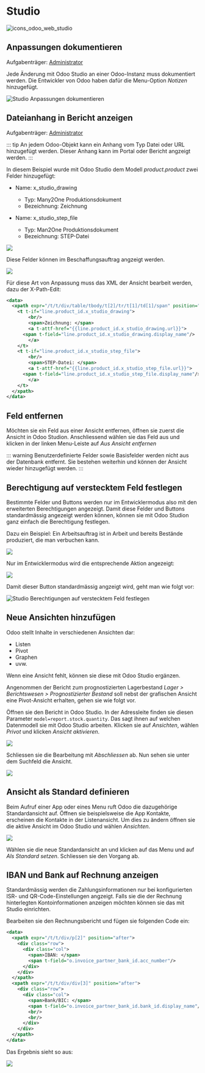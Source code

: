 # Studio
![icons_odoo_web_studio](assets/icons_odoo_web_studio.png)

## Anpassungen dokumentieren
Aufgabenträger: [Administrator](Rollen.md#Administrator)

Jede Änderung mit Odoo Studio an einer Odoo-Instanz muss dokumentiert werden. Die Entwickler von Odoo haben dafür die Menu-Option *Notizen* hinzugefügt.

![Studio Anpassungen dokumentieren](assets/Studio%20Anpassungen%20dokumentieren.gif)

## Dateianhang in Bericht anzeigen
Aufgabenträger: [Administrator](Rollen.md#Administrator)

::: tip
An jedem Odoo-Objekt kann ein Anhang vom Typ Datei oder URL hinzugefügt werden. Dieser Anhang kann im Portal oder Bericht angzeigt werden.
:::

In diesem Beispiel wurde mit Odoo Studio dem Modell *product.product* zwei Felder hinzugefügt:
* Name: x_studio_drawing
	* Typ: Many2One Produktionsdokument
	* Bezeichnung: Zeichnung

* Name: x_studio_step_file
	* Typ: Man2One Produktionsdokument
	* Bezeichnung: STEP-Datei

![](assets/Studio%20Produkt%20Variante%20zus%C3%A4tzliche%20Felder.png)

Diese Felder können im Beschaffungsauftrag angzeigt werden.

![](assets/Studio%20Beschaffungsauftrag%20XML%20Customization.png)

Für diese Art von Anpassung muss das XML der Ansicht bearbeit werden, dazu der X-Path-Edit:

```xml
<data>
  <xpath expr="/t/t/div/table/tbody/t[2]/tr/t[1]/td[1]/span" position="after">
    <t t-if="line.product_id.x_studio_drawing">
		<br/>
        <span>Zeichnung: </span>
		<a t-attf-href="{{line.product_id.x_studio_drawing.url}}">
      <span t-field="line.product_id.x_studio_drawing.display_name"/>
    	</a>
    </t>
    <t t-if="line.product_id.x_studio_step_file">
		<br/>
        <span>STEP-Datei: </span>
		<a t-attf-href="{{line.product_id.x_studio_step_file.url}}">
      <span t-field="line.product_id.x_studio_step_file.display_name"/>
    	</a>
    </t>
  </xpath>
</data>
```

## Feld entfernen

Möchten sie ein Feld aus einer Ansicht entfernen, öffnen sie zuerst die Ansicht in Odoo Studion. Anschliessend wählen sie das Feld aus und klicken in der linken Menu-Leiste auf *Aus Ansicht entfernen*

::: warning
Benutzerdefinierte Felder sowie Basisfelder werden nicht aus der Datenbank entfernt. Sie bestehen weiterhin und können der Ansicht wieder hinzugefügt werden.
:::

## Berechtigung auf verstecktem Feld festlegen

Bestimmte Felder und Buttons werden nur im Entwicklermodus also mit den erweiterten Berechtigungen angezeigt. Damit diese Felder und Buttons standardmässig angezeigt werden können, können sie mit Odoo Studion ganz einfach die Berechtigung festlegen.

Dazu ein Beispiel: Ein Arbeitsauftrag ist in Arbeit und bereits Bestände produziert, die man verbuchen kann.

![](assets/Studio%20Feld%20nicht%20angezeigt.png)

Nur im Entwicklermodus wird die entsprechende Aktion angezeigt:

![](assets/Studio%20Feld%20angzeigt.png)

Damit dieser Button standardmässig angzeigt wird, geht man wie folgt vor:

![Studio Berechtigungen auf verstecktem Feld festlegen](assets/Studio%20Berechtigungen%20auf%20verstecktem%20Feld%20festlegen.gif)

## Neue Ansichten hinzufügen

Odoo stellt Inhalte in verschiedenen Ansichten dar:
* Listen
* Pivot
* Graphen
* uvw.

Wenn eine Ansicht fehlt, können sie diese mit Odoo Studio ergänzen.

Angenommen der Bericht zum prognostizierten Lagerbestand *Lager > Berichtswesen > Prognostizierter Bestand* soll nebst der grafischen Ansicht eine Pivot-Ansicht erhalten, gehen sie wie folgt vor.

Öffnen sie den Bericht in Odoo Studio. In der Adressleite finden sie diesen Parameter `model=report.stock.quantity`. Das sagt ihnen auf welchen Datenmodell sie mit Odoo Studio arbeiten. Klicken sie auf *Ansichten*, wählen *Privot* und klicken *Ansicht aktivieren*.

![](assets/Studio%20Ansicht%20aktivieren.png)

Schliessen sie die Bearbeitung mit *Abschliessen* ab. Nun sehen sie unter dem Suchfeld die Ansicht.

![](assets/Studio%20Neue%20Ansicht.png)

## Ansicht als Standard definieren

Beim Aufruf einer App oder eines Menu ruft Odoo die dazugehörige Standardansicht auf. Öffnen sie beispielsweise die App Kontakte, erscheinen die Kontakte in der Listenansicht. Um dies zu ändern öffnen sie die aktive Ansicht im Odoo Studio und wählen *Ansichten*.

![](assets/Studio%20Standardansicht%20festlegen.png)

Wählen sie die neue Standardansicht an und klicken auf das Menu und auf *Als Standard setzen*. Schliessen sie den Vorgang ab.

## IBAN und Bank auf Rechnung anzeigen

Standardmässig werden die Zahlungsinformationen nur bei konfigurierten ISR- und QR-Code-Einstellungen angzeigt. Falls sie die der Rechnung hinterlegten Kontoinformationen anzeigen möchten können sie das mit Studio einrichten.

Bearbeiten sie den Rechnungsbericht und fügen sie folgenden Code ein:

```xml
<data>
  <xpath expr="/t/t/div/p[2]" position="after">
    <div class="row">
      <div class="col">
        <span>IBAN: </span>
        <span t-field="o.invoice_partner_bank_id.acc_number"/>
      </div>
    </div>
  </xpath>
  <xpath expr="/t/t/div/div[3]" position="after">
    <div class="row">
      <div class="col">
		<span>Bank/BIC: </span>
		<span t-field="o.invoice_partner_bank_id.bank_id.display_name"/>
		<br/>
		<br/>
      </div>
    </div>
  </xpath>
</data>
```

Das Ergebnis sieht so aus:

![](assets/Odoo%20Studio%20IBAN%20und%20Bank%20auf%20Rechnung.png)